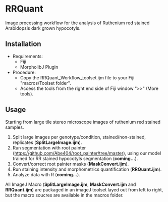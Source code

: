 # RRQuant
Image processing workflow for the analysis of Ruthenium red stained Arabidopsis dark grown hypocotyls.

## Installation
- Requirements:
  - Fiji
  - MorpholibJ Plugin
- Procedure:
  - Copy the RRQuant_Workflow_toolset.ijm file to your Fiji "macros/Toolset folder".
  - Access the tools from the right end side of Fiji window ">>" (More tools).

## Usage
Starting from large tile stereo microscope images of ruthenium red stained samples.
1) Split large images per genotype/condition, stained/non-stained, replicates (__SplitLargeImage.ijm__).
2) Run segmentation with root painter (https://github.com/Abe404/root_painter/tree/master), using our model trained for RR stained hypocotyls segmentation (__coming...__).
3) Convert/correct root painter masks (__MaskConvert.ijm__).
4) Run staining intensity and morphometrics quantification (__RRQuant.ijm__).
5) Analyze data with R (__coming...__).

All ImageJ Macro (__SplitLargeImage.ijm__, __MaskConvert.ijm__ and __RRQuant.ijm__) are packaged in an imageJ toolset layed out from left to right, but the macro soucres are available in the macros folder.
